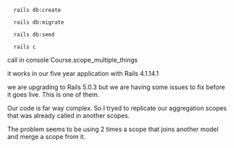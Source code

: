 ```
  rails db:create

  rails db:migrate

  rails db:seed

  rails c
```


call in console Course.scope_multiple_things

it works in our five year application with Rails 4.1.14.1

we are upgrading to Rails 5.0.3 but we are having some issues to fix before it goes live. This is one of them.

Our code is far way complex. So I tryed to replicate our aggregation scopes that was already called in another scopes.

The problem seems to be using 2 times a scope that joins another model and merge a scope from it.
